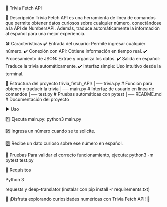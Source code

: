 
📌 Trivia Fetch API

🚀 Descripción
Trivia Fetch API es una herramienta de línea de comandos que permite obtener datos curiosos sobre cualquier número, conectándose a la API de NumbersAPI. Además, traduce automáticamente la información al español para una mejor experiencia.

🛠️ Características
✔️ Entrada del usuario: Permite ingresar cualquier número.
✔️ Conexión con API: Obtiene información en tiempo real.
✔️ Procesamiento de JSON: Extrae y organiza los datos.
✔️ Salida en español: Traduce la trivia automáticamente.
✔️ Interfaz simple: Uso intuitivo desde la terminal.

📂 Estructura del proyecto
trivia_fetch_API/
│── trivia.py        # Función para obtener y traducir la trivia
│── main.py          # Interfaz de usuario en línea de comandos
│── test.py          # Pruebas automáticas con pytest
│── README.md        # Documentación del proyecto

▶️ Uso

1️⃣ Ejecuta main.py:
python3 main.py

2️⃣ Ingresa un número cuando se te solicite.

3️⃣ Recibe un dato curioso sobre ese número en español.

🧪 Pruebas
Para validar el correcto funcionamiento, ejecuta:
python3 -m pytest test.py

📌 Requisitos

Python 3

requests y deep-translator (instalar con pip install -r requirements.txt)

📢 ¡Disfruta explorando curiosidades numéricas con Trivia Fetch API! 🚀